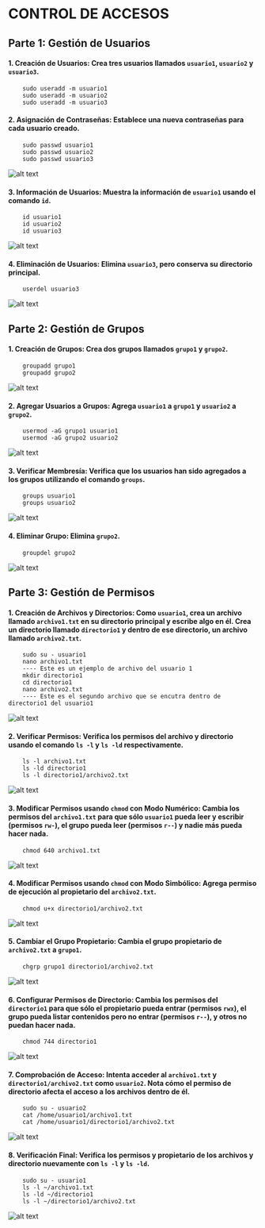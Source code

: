 # CONTROL DE ACCESOS

## Parte 1: Gestión de Usuarios

#### 1. Creación de Usuarios: Crea tres usuarios llamados `usuario1`, `usuario2` y `usuario3`.
```shell
    sudo useradd -m usuario1
    sudo useradd -m usuario2
    sudo useradd -m usuario3
```

#### 2. Asignación de Contraseñas: Establece una nueva contraseñas para cada usuario creado.
```shell
    sudo passwd usuario1
    sudo passwd usuario2
    sudo passwd usuario3
```

![alt text](image.png)

#### 3. Información de Usuarios: Muestra la información de `usuario1` usando el comando `id`.
```shell
    id usuario1
    id usuario2
    id usuario3
```

![alt text](image-1.png)

#### 4. Eliminación de Usuarios: Elimina `usuario3`, pero conserva su directorio principal.

```shell
    userdel usuario3
```

![alt text](image-2.png)

## Parte 2: Gestión de Grupos

#### 1. Creación de Grupos: Crea dos grupos llamados `grupo1` y `grupo2`.
```shell
    groupadd grupo1
    groupadd grupo2
```

![alt text](image-3.png)

#### 2. Agregar Usuarios a Grupos: Agrega `usuario1` a `grupo1` y `usuario2` a `grupo2`.
```shell
    usermod -aG grupo1 usuario1
    usermod -aG grupo2 usuario2
```

![alt text](image-4.png)

#### 3. Verificar Membresía: Verifica que los usuarios han sido agregados a los grupos utilizando el comando `groups`.
```shell
    groups usuario1
    groups usuario2
```

![alt text](image-5.png)

#### 4. Eliminar Grupo: Elimina `grupo2`.
```shell
    groupdel grupo2
```

![alt text](image-6.png)

## Parte 3: Gestión de Permisos


#### 1. Creación de Archivos y Directorios: Como `usuario1`, crea un archivo llamado `archivo1.txt` en su directorio principal y escribe algo en él. Crea un directorio llamado `directorio1` y dentro de ese directorio, un archivo llamado `archivo2.txt`.
```shell
    sudo su - usuario1
    nano archivo1.txt
    ---- Este es un ejemplo de archivo del usuario 1
    mkdir directorio1
    cd directorio1
    nano archivo2.txt
    ---- Este es el segundo archivo que se encutra dentro de directorio1 del usuario1
```

![alt text](image-7.png)

#### 2. Verificar Permisos: Verifica los permisos del archivo y directorio usando el comando `ls -l` y `ls -ld` respectivamente.

```shell
    ls -l archivo1.txt
    ls -ld directorio1
    ls -l directorio1/archivo2.txt
```

![alt text](image-8.png)

#### 3. Modificar Permisos usando `chmod` con Modo Numérico: Cambia los permisos del `archivo1.txt` para que sólo `usuario1` pueda leer y escribir (permisos `rw-`), el grupo pueda leer (permisos `r--`) y nadie más pueda hacer nada.
```shell
    chmod 640 archivo1.txt
```

![alt text](image-9.png)

#### 4. Modificar Permisos usando `chmod` con Modo Simbólico: Agrega permiso de ejecución al propietario del `archivo2.txt`.
```shell
    chmod u+x directorio1/archivo2.txt
```
![alt text](image-10.png)

#### 5. Cambiar el Grupo Propietario: Cambia el grupo propietario de `archivo2.txt` a `grupo1`.
```shell
    chgrp grupo1 directorio1/archivo2.txt
```

![alt text](image-11.png)

#### 6. Configurar Permisos de Directorio: Cambia los permisos del `directorio1` para que sólo el propietario pueda entrar (permisos `rwx`), el grupo pueda listar contenidos pero no entrar (permisos `r--`), y otros no puedan hacer nada.
```shell
    chmod 744 directorio1
```

![alt text](image-12.png)

#### 7. Comprobación de Acceso: Intenta acceder al `archivo1.txt` y `directorio1/archivo2.txt` como `usuario2`. Nota cómo el permiso de directorio afecta el acceso a los archivos dentro de él.
```shell
    sudo su - usuario2
    cat /home/usuario1/archivo1.txt
    cat /home/usuario1/directorio1/archivo2.txt
```
![alt text](image-13.png)

#### 8. Verificación Final: Verifica los permisos y propietario de los archivos y directorio nuevamente con `ls -l` y `ls -ld`.
```shell
    sudo su - usuario1
    ls -l ~/archivo1.txt
    ls -ld ~/directorio1
    ls -l ~/directorio1/archivo2.txt
```
![alt text](image-14.png)